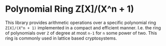# Polynomial Ring Z\[X\]/(X^n + 1)

This library provides arithmetic operations over a specific polynomial ring `Z[X]/(X^n + 1)` implemented in a compact and efficient manner. I.e. the ring of polynomials over `Z` of degree at most `n-1` for `n` some power of two. This ring is commonly used in lattice based cryptosystems.